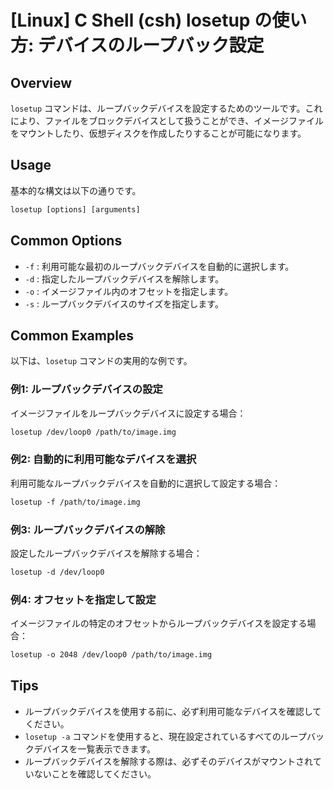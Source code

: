 # [Linux] C Shell (csh) losetup の使い方: デバイスのループバック設定

## Overview
`losetup` コマンドは、ループバックデバイスを設定するためのツールです。これにより、ファイルをブロックデバイスとして扱うことができ、イメージファイルをマウントしたり、仮想ディスクを作成したりすることが可能になります。

## Usage
基本的な構文は以下の通りです。

```csh
losetup [options] [arguments]
```

## Common Options
- `-f` : 利用可能な最初のループバックデバイスを自動的に選択します。
- `-d` : 指定したループバックデバイスを解除します。
- `-o` : イメージファイル内のオフセットを指定します。
- `-s` : ループバックデバイスのサイズを指定します。

## Common Examples
以下は、`losetup` コマンドの実用的な例です。

### 例1: ループバックデバイスの設定
イメージファイルをループバックデバイスに設定する場合：

```csh
losetup /dev/loop0 /path/to/image.img
```

### 例2: 自動的に利用可能なデバイスを選択
利用可能なループバックデバイスを自動的に選択して設定する場合：

```csh
losetup -f /path/to/image.img
```

### 例3: ループバックデバイスの解除
設定したループバックデバイスを解除する場合：

```csh
losetup -d /dev/loop0
```

### 例4: オフセットを指定して設定
イメージファイルの特定のオフセットからループバックデバイスを設定する場合：

```csh
losetup -o 2048 /dev/loop0 /path/to/image.img
```

## Tips
- ループバックデバイスを使用する前に、必ず利用可能なデバイスを確認してください。
- `losetup -a` コマンドを使用すると、現在設定されているすべてのループバックデバイスを一覧表示できます。
- ループバックデバイスを解除する際は、必ずそのデバイスがマウントされていないことを確認してください。